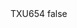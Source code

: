 <?xml version="1.0" encoding="UTF-8"?>
<CustomMetadata xmlns="http://soap.sforce.com/2006/04/metadata">
    <label>TXU654</label>
    <protected>false</protected>
</CustomMetadata>
